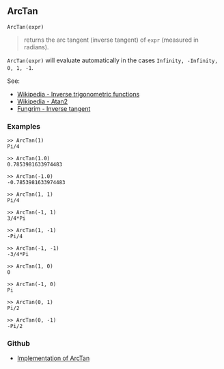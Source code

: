 ## ArcTan

```
ArcTan(expr)
```

> returns the arc tangent (inverse tangent) of `expr` (measured in radians).
 
`ArcTan(expr)` will evaluate automatically in the cases `Infinity, -Infinity, 0, 1, -1`.

See:
* [Wikipedia - Inverse trigonometric functions](https://en.wikipedia.org/wiki/Inverse_trigonometric_functions)
* [Wikipedia - Atan2](https://en.wikipedia.org/wiki/Atan2)
* [Fungrim - Inverse tangent](http://fungrim.org/topic/Inverse_tangent/)

### Examples

```
>> ArcTan(1)    
Pi/4    
 
>> ArcTan(1.0)    
0.7853981633974483    
 
>> ArcTan(-1.0)    
-0.7853981633974483
 
>> ArcTan(1, 1)    
Pi/4   
 
>> ArcTan(-1, 1)    
3/4*Pi  
 
>> ArcTan(1, -1)    
-Pi/4  
 
>> ArcTan(-1, -1)    
-3/4*Pi    
 
>> ArcTan(1, 0)    
0    
 
>> ArcTan(-1, 0)    
Pi    
 
>> ArcTan(0, 1)    
Pi/2    
 
>> ArcTan(0, -1)    
-Pi/2   
```

### Github

* [Implementation of ArcTan](https://github.com/axkr/symja_android_library/blob/master/symja_android_library/matheclipse-core/src/main/java/org/matheclipse/core/builtin/ExpTrigsFunctions.java#L963) 
